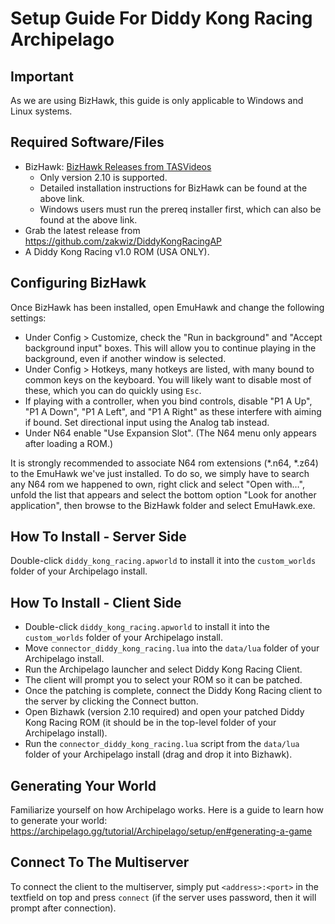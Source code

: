 # Setup Guide For Diddy Kong Racing Archipelago

## Important

As we are using BizHawk, this guide is only applicable to Windows and Linux systems.

## Required Software/Files

- BizHawk:  [BizHawk Releases from TASVideos](https://tasvideos.org/BizHawk/ReleaseHistory)
  - Only version 2.10 is supported.
  - Detailed installation instructions for BizHawk can be found at the above link.
  - Windows users must run the prereq installer first, which can also be found at the above link.
- Grab the latest release from https://github.com/zakwiz/DiddyKongRacingAP
- A Diddy Kong Racing v1.0 ROM (USA ONLY).

## Configuring BizHawk

Once BizHawk has been installed, open EmuHawk and change the following settings:

- Under Config > Customize, check the "Run in background" and "Accept background input" boxes. This will allow you to
  continue playing in the background, even if another window is selected.
- Under Config > Hotkeys, many hotkeys are listed, with many bound to common keys on the keyboard. You will likely want
  to disable most of these, which you can do quickly using  `Esc`.
- If playing with a controller, when you bind controls, disable "P1 A Up", "P1 A Down", "P1 A Left", and "P1 A Right" as
  these interfere with aiming if bound. Set directional input using the Analog tab instead.
- Under N64 enable "Use Expansion Slot". (The N64 menu only appears after loading a ROM.)

It is strongly recommended to associate N64 rom extensions (*.n64, *.z64) to the EmuHawk we've just installed. To do so,
we simply have to search any N64 rom we happened to own, right click and select "Open with…", unfold the list that
appears and select the bottom option "Look for another application", then browse to the BizHawk folder and select
EmuHawk.exe.

## How To Install - Server Side

Double-click `diddy_kong_racing.apworld` to install it into the `custom_worlds` folder of your Archipelago install.

## How To Install - Client Side

- Double-click `diddy_kong_racing.apworld` to install it into the `custom_worlds` folder of your Archipelago install.
- Move `connector_diddy_kong_racing.lua` into the `data/lua` folder of your Archipelago install.
- Run the Archipelago launcher and select Diddy Kong Racing Client.
- The client will prompt you to select your ROM so it can be patched.
- Once the patching is complete, connect the Diddy Kong Racing client to the server by clicking the Connect button.
- Open Bizhawk (version 2.10 required) and open your patched Diddy Kong Racing ROM (it should be in the top-level folder
  of your Archipelago install).
- Run the `connector_diddy_kong_racing.lua` script from the `data/lua` folder of your Archipelago install (drag and drop
  it into Bizhawk).

## Generating Your World

Familiarize yourself on how Archipelago works. Here is a guide to learn how to generate your
world: https://archipelago.gg/tutorial/Archipelago/setup/en#generating-a-game

## Connect To The Multiserver

To connect the client to the multiserver, simply put `<address>:<port>` in the textfield on top and press `connect` (if
the server uses password, then it will prompt after connection).
